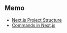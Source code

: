 ## Memo

- [Next.js Project Structure](https://nextjs.org/docs/getting-started/project-structure)
- [Commands in Next.js](https://qiita.com/st2222/items/827407bc146ef9886f06)
